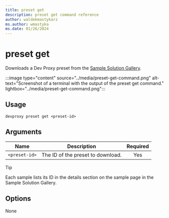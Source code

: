 ```yaml
---
title: preset get
description: preset get command reference
author: waldekmastykarz
ms.author: wmastyka
ms.date: 01/26/2024
---
```


# preset get

Downloads a Dev Proxy preset from the [Sample Solution Gallery](https://aka.ms/devproxy/samples).

:::image type="content" source="../media/preset-get-command.png" alt-text="Screenshot of a terminal with the output of the preset get command." lightbox="../media/preset-get-command.png":::

## Usage

```shell
devproxy preset get <preset-id>
```

## Arguments

| Name | Description | Required |
| ---- | ----------- | :------: |
| `<preset-id>` | The ID of the preset to download. | Yes |

> [!TIP]
> Each sample lists its ID in the details section on the sample page in the Sample Solution Gallery.

## Options

None
